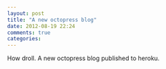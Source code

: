 ```yaml
---
layout: post
title: "A new octopress blog"
date: 2012-08-19 22:24
comments: true
categories: 
---
```


How droll. A new octopress blog published to heroku.
